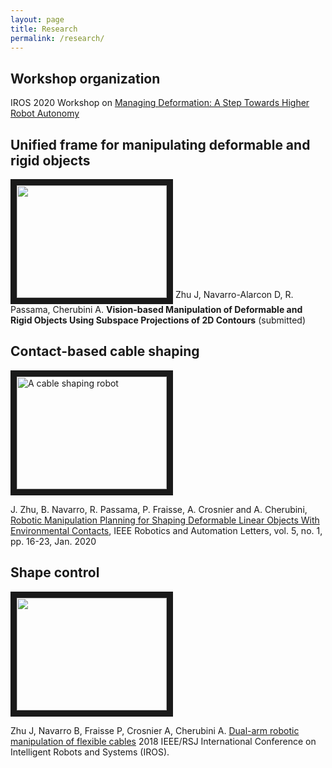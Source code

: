 ```yaml
---
layout: page
title: Research
permalink: /research/
---
```

## Workshop organization
IROS 2020 Workshop on [Managing Deformation: A Step Towards Higher Robot Autonomy](https://jihong-zhu.github.io/research/IROS_workshop)

## Unified frame for manipulating deformable and rigid objects
<a href="http://www.youtube.com/watch?feature=player_embedded&v=gYfO2ZxZ5KQ
" target="_blank"><img src="http://img.youtube.com/vi/gYfO2ZxZ5KQ/0.jpg"
alt="" width="240" height="180" border="10" /></a>
Zhu J, Navarro-Alarcon D, R. Passama, Cherubini A. **Vision-based Manipulation of Deformable and Rigid Objects Using Subspace Projections of 2D Contours** (submitted)

## Contact-based cable shaping

<a href="http://www.youtube.com/watch?feature=player_embedded&v=7CdNQ4R_wT0
" target="_blank"><img src="http://img.youtube.com/vi/7CdNQ4R_wT0/0.jpg"
alt="A cable shaping robot" width="240" height="180" border="10" /></a>

J. Zhu, B. Navarro, R. Passama, P. Fraisse, A. Crosnier and A. Cherubini, [Robotic Manipulation Planning for Shaping Deformable Linear Objects With Environmental Contacts](https://hal.archives-ouvertes.fr/hal-02303257/document), IEEE Robotics and Automation Letters, vol. 5, no. 1, pp. 16-23, Jan. 2020

## Shape control

<a href="http://www.youtube.com/watch?feature=player_embedded&v=DPl_d7lbL84
" target="_blank"><img src="http://img.youtube.com/vi/DPl_d7lbL84/0.jpg"
alt="" width="240" height="180" border="10" /></a>

Zhu J, Navarro B, Fraisse P, Crosnier A, Cherubini A. [Dual-arm robotic manipulation of flexible cables](https://ieeexplore.ieee.org/abstract/document/8593780) 2018 IEEE/RSJ International Conference on Intelligent Robots and Systems (IROS).
